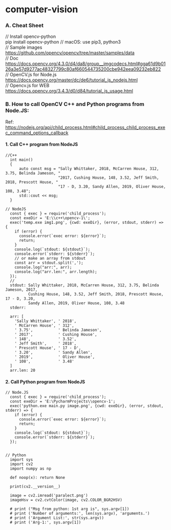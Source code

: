 # computer-vision

### A. Cheat Sheet

// Install opencv-python  
pip install opencv-python  // macOS: use pip3, python3  
// Sample images  
https://github.com/opencv/opencv/tree/master/samples/data  
// Doc  
https://docs.opencv.org/4.3.0/d4/da8/group__imgcodecs.html#gga61d9b0126a3e57d9277ac48327799c80af660544735200cbe942eea09232eb822  
// OpenCV.js for Node.js  
https://docs.opencv.org/master/dc/de6/tutorial_js_nodejs.html  
// Opencv.js for WEB  
https://docs.opencv.org/3.4.3/d0/d84/tutorial_js_usage.html  

### B. How to call OpenCV C++ and Python programs from Node.JS:
Ref: https://nodejs.org/api/child_process.html#child_process_child_process_exec_command_options_callback


####  1. Call C++ program from NodeJS 

```
//C++
  int main()
  {
      auto const msg = "Sally Whittaker, 2018, McCarren House, 312, 3.75, Belinda Jameson, "
                       "2017, Cushing House, 148, 3.52, Jeff Smith, 2018, Prescott House, "
                       "17 - D, 3.20, Sandy Allen, 2019, Oliver House, 108, 3.48";
      std::cout << msg;
  }

// NodeJS
  const { exec } = require('child_process');
  const exeDir = 'E:\\c++\opencv-1\';
  exec('temp.exe img1.png', {cwd: exeDir}, (error, stdout, stderr) => {
    if (error) {
      console.error(`exec error: ${error}`);
      return;
    }
    console.log(`stdout: ${stdout}`);  
    console.error(`stderr: ${stderr}`);
    // or make an array from stdout 
    const arr = stdout.split(',');
    console.log("arr:", arr);
    console.log("arr.len:", arr.length);
  });
  // 
  stdout: Sally Whittaker, 2018, McCarren House, 312, 3.75, Belinda Jameson, 2017, 
          Cushing House, 148, 3.52, Jeff Smith, 2018, Prescott House, 17 - D, 3.20, 
          Sandy Allen, 2019, Oliver House, 108, 3.48
  stderr:
    
  arr: [
    'Sally Whittaker', ' 2018',
    ' McCarren House', ' 312',
    ' 3.75',           ' Belinda Jameson',
    ' 2017',           ' Cushing House',
    ' 148',            ' 3.52',
    ' Jeff Smith',     ' 2018',
    ' Prescott House', ' 17 - D',
    ' 3.20',           ' Sandy Allen',
    ' 2019',           ' Oliver House',
    ' 108',            ' 3.48'
  ]
  arr.len: 20
```  

####  2. Call Python program from NodeJS 

```  
// Node.JS
  const { exec } = require('child_process');
  const exeDir = 'E:\PycharmProjects\\opencv-1';
  exec('python.exe main.py image.png', {cwd: exeDir}, (error, stdout, stderr) => {
    if (error) {
      console.error(`exec error: ${error}`);
      return;
    }
    console.log(`stdout: ${stdout}`);  
    console.error(`stderr: ${stderr}`);
  });


// Python
  import sys
  import cv2
  import numpy as np

  def noop(x): return None

  print(cv2.__version__)

  image = cv2.imread('paralect.png')
  imageHsv = cv2.cvtColor(image, cv2.COLOR_BGR2HSV)

  # print ("Msg from python: 1st arg is", sys.argv[1])
  # print ('Number of arguments:', len(sys.argv), 'arguments.')
  # print ('Argument List:', str(sys.argv))
  # print ('Arg-1:', sys.argv[1])
````
  
